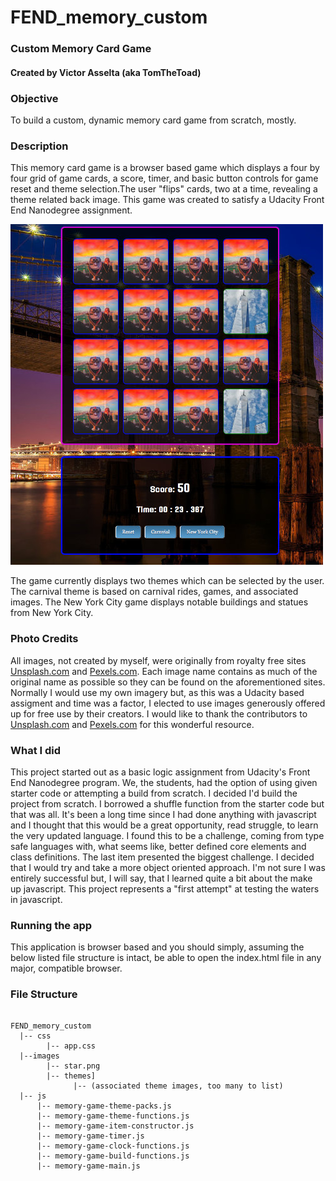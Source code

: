 # FEND_memory_custom

<h3>Custom Memory Card Game</h3>
<h4>Created by Victor Asselta (aka TomTheToad)</h4>

<h3>Objective</h3>
<p>To build a custom, dynamic memory card game from scratch, mostly.</p>

<h3>Description</h3>
<p>This memory card game is a browser based game which displays a four by four grid of game cards, a score, timer, and basic button controls for game reset and theme selection.The user "flips" cards, two at a time, revealing a theme related back image. This game was created to satisfy a Udacity Front End Nanodegree assignment.</p>

![alt text](images/memory-game-screen-shot.jpg "Memory Game New York Theme")

<p>The game currently displays two themes which can be selected by the user. The carnival theme is based on carnival rides, games, and associated images. The New York City game displays notable buildings and statues from New York City.</p>

<h3>Photo Credits</h3>
<p>All images, not created by myself, were originally from royalty free sites <a href="https://unsplash.com">Unsplash.com</a> and <a href="https://www.pexels.com">Pexels.com</a>. Each image name contains as much of the original name as possible so they can be found on the aforementioned sites. Normally I would use my own imagery but, as this was a Udacity based assigment and time was a factor, I elected to use images generously offered up for free use by their creators. I would like to thank the contributors to <a href="https://unsplash.com">Unsplash.com</a> and <a href="https://www.pexels.com">Pexels.com</a> for this wonderful resource.</p>

<h3>What I did</h3>
<p>This project started out as a basic logic assignment from Udacity's Front End Nanodegree program. We, the students, had the option of using given starter code or attempting a build from scratch. I decided I'd build the project from scratch. I borrowed a shuffle function from the starter code but that was all. It's been a long time since I had done anything with javascript and I thought that this would be a great opportunity, read struggle, to learn the very updated language. I found this to be a challenge, coming from type safe languages with, what seems like, better defined core elements and class definitions. The last item presented the biggest challenge. I decided that I would try and take a more object oriented approach. I'm not sure I was entirely successful but, I will say, that I learned quite a bit about the make up javascript. This project represents a "first attempt" at testing the waters in javascript.</p>

<h3>Running the app</h3>
<p>This application is browser based and you should simply, assuming the below listed file structure is intact, be able to open the index.html file in any major, compatible browser.</p>

<h3>File Structure</h3>

<pre>
<code>
FEND_memory_custom
  |-- css
        |-- app.css
  |--images
        |-- star.png
        |-- themes]
              |-- (associated theme images, too many to list)
  |-- js
      |-- memory-game-theme-packs.js
      |-- memory-game-theme-functions.js
      |-- memory-game-item-constructor.js
      |-- memory-game-timer.js
      |-- memory-game-clock-functions.js
      |-- memory-game-build-functions.js
      |-- memory-game-main.js
 </code>
 </pre>
